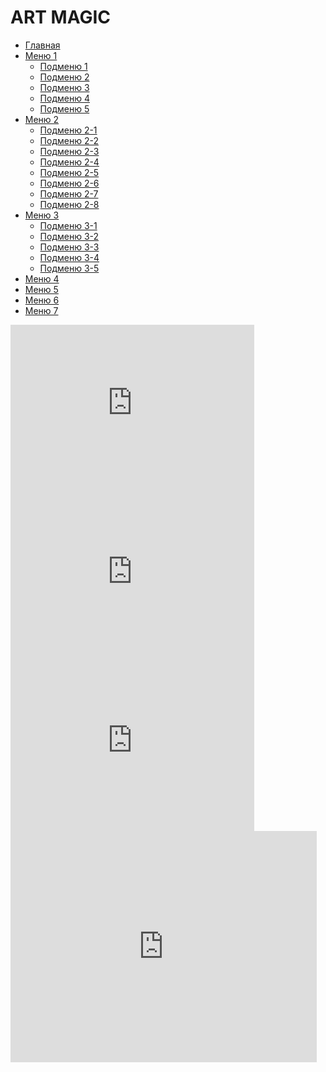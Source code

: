 # ART MAGIC

<ul id="nav"> 
<li><a href="#">Главная</a></li> 
<li><a class="hsubs" href="#">Меню 1</a> 
<ul class="subs"> 
<li><a href="#">Подменю 1</a></li> 
<li><a href="#">Подменю 2</a></li> 
<li><a href="#">Подменю 3</a></li> 
<li><a href="#">Подменю 4</a></li> 
<li><a href="#">Подменю 5</a></li> 
</ul> 
</li> 
<li><a class="hsubs" href="#">Меню 2</a> 
<ul class="subs"> 
<li><a href="#">Подменю 2-1</a></li> 
<li><a href="#">Подменю 2-2</a></li> 
<li><a href="#">Подменю 2-3</a></li> 
<li><a href="#">Подменю 2-4</a></li> 
<li><a href="#">Подменю 2-5</a></li> 
<li><a href="#">Подменю 2-6</a></li> 
<li><a href="#">Подменю 2-7</a></li> 
<li><a href="#">Подменю 2-8</a></li> 
</ul> 
</li> 
<li><a class="hsubs" href="#">Меню 3</a> 
<ul class="subs"> 
<li><a href="#">Подменю 3-1</a></li> 
<li><a href="#">Подменю 3-2</a></li> 
<li><a href="#">Подменю 3-3</a></li> 
<li><a href="#">Подменю 3-4</a></li> 
<li><a href="#">Подменю 3-5</a></li> 
</ul> 
</li> 
<li><a href="#">Меню 4</a></li> 
<li><a href="#">Меню 5</a></li> 
<li><a href="#">Меню 6</a></li> 
<li><a href="#">Меню 7</a></li> 
<div id="lavalamp"></div> 
</ul>

<iframe width="390" height="270" src="https://www.youtube.com/embed/vKeOEAadlP8" frameborder="0" allowfullscreen="allowfullscreen" data-link="https://www.youtube.com/watch?v=vKeOEAadlP8"></iframe>
<iframe width="390" height="270" src="https://www.youtube.com/embed/nzg3mqBNmBs" frameborder="0" allowfullscreen="allowfullscreen" data-link="https://www.youtube.com/watch?v=nzg3mqBNmBs"></iframe>
<iframe width="390" height="270" src="https://www.youtube.com/embed/ma9TzuDIjrk" frameborder="0" allowfullscreen="allowfullscreen" data-link="https://www.youtube.com/watch?v=ma9TzuDIjrk"></iframe>
<iframe width="490" height="370" src="https://www.youtube.com/embed/08NpUFfMHl4" frameborder="0" allowfullscreen="allowfullscreen" data-link="https://www.youtube.com/watch?v=08NpUFfMHl4"></iframe>
